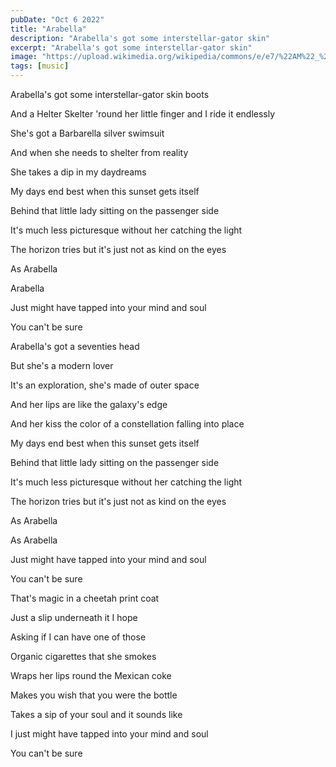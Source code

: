 ```yaml
---
pubDate: "Oct 6 2022"
title: "Arabella"
description: "Arabella's got some interstellar-gator skin"
excerpt: "Arabella's got some interstellar-gator skin"
image: "https://upload.wikimedia.org/wikipedia/commons/e/e7/%22AM%22_%28Arctic_Monkeys%29.jpg"
tags: [music]
---
```


Arabella's got some interstellar-gator skin boots

And a Helter Skelter 'round her little finger and I ride it endlessly

She's got a Barbarella silver swimsuit

And when she needs to shelter from reality

She takes a dip in my daydreams

My days end best when this sunset gets itself

Behind that little lady sitting on the passenger side

It's much less picturesque without her catching the light

The horizon tries but it's just not as kind on the eyes

As Arabella

Arabella

Just might have tapped into your mind and soul

You can't be sure

Arabella's got a seventies head

But she's a modern lover

It's an exploration, she's made of outer space

And her lips are like the galaxy's edge

And her kiss the color of a constellation falling into place

My days end best when this sunset gets itself

Behind that little lady sitting on the passenger side

It's much less picturesque without her catching the light

The horizon tries but it's just not as kind on the eyes

As Arabella

As Arabella

Just might have tapped into your mind and soul

You can't be sure

That's magic in a cheetah print coat

Just a slip underneath it I hope

Asking if I can have one of those

Organic cigarettes that she smokes

Wraps her lips round the Mexican coke

Makes you wish that you were the bottle

Takes a sip of your soul and it sounds like

I just might have tapped into your mind and soul

You can't be sure